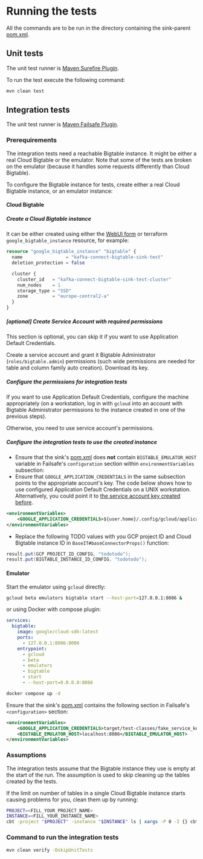 # Running the tests
All the commands are to be run in the directory containing the sink-parent [pom.xml](../pom.xml).

## Unit tests
The unit test runner is [Maven Surefire Plugin](https://maven.apache.org/surefire/maven-surefire-plugin/).

To run the test execute the following command:
```bash
mvn clean test
```

## Integration tests
The unit test runner is [Maven Failsafe Plugin](https://maven.apache.org/surefire/maven-failsafe-plugin/).

### Prerequirements
The integration tests need a reachable Bigtable instance.
It might be either a real Cloud Bigtable or the emulator.
Note that some of the tests are broken on the emulator (because it handles some requests differently than Cloud Bigtable).

To configure the Bigtable instance for tests, create either a real Cloud Bigtable instance, or an emulator instance:

#### Cloud Bigtable
##### Create a Cloud Bigtable instance
It can be either created using either the [WebUI form](https://console.cloud.google.com/bigtable/create-instance) or terraform `google_bigtable_instance` resource, for example:
```terraform
resource "google_bigtable_instance" "bigtable" {
  name                = "kafka-connect-bigtable-sink-test"
  deletion_protection = false

  cluster {
    cluster_id   = "kafka-connect-bigtable-sink-test-cluster"
    num_nodes    = 1
    storage_type = "SSD"
    zone         = "europe-central2-a"
  }
}
```

##### [optional] Create Service Account with required permissions
This section is optional, you can skip it if you want to use Application Default Credentials.

Create a service account and grant it Bigtable Administrator (`roles/bigtable.admin`) permissions (such wide permissions are needed for table and column family auto creation).
Download its key.

##### Configure the permissions for integration tests

<!-- TODO: update this section when transitioning to kokoro -->
If you want to use Application Default Credentials, configure the machine appropriately (on a workstation, log in with `gcloud` into an account with Bigtable Administrator permissions to the instance created in one of the previous steps).

Otherwise, you need to use service account's permissions.

##### Configure the integration tests to use the created instance
- Ensure that the sink's [pom.xml](../integration-tests/pom.xml) does **not** contain `BIGTABLE_EMULATOR_HOST` variable in Failsafe's `configuration` section within `environmentVariables` subsection:
- Ensure that `GOOGLE_APPLICATION_CREDENTIALS` in the same subsection points to the appropriate account's key.
The code below shows how to use configured Application Default Credentials on a UNIX workstation.
Alternatively, you could point it to [the service account key created before](#optional-create-service-account-with-required-permissions).
```xml
<environmentVariables>
	<GOOGLE_APPLICATION_CREDENTIALS>${user.home}/.config/gcloud/application_default_credentials.json</GOOGLE_APPLICATION_CREDENTIALS>
</environmentVariables>
```
<!-- TODO: update this section when transitioning to kokoro -->
- Replace the following TODO values with you GCP project ID and Cloud Bigtable instance ID in `BaseIT#baseConnectorProps()` function:
```java
result.put(GCP_PROJECT_ID_CONFIG, "todotodo");
result.put(BIGTABLE_INSTANCE_ID_CONFIG, "todotodo");
```

#### Emulator
Start the emulator using `gcloud` directly:
```bash
gcloud beta emulators bigtable start --host-port=127.0.0.1:8086 &
```
or using Docker with compose plugin:
```yaml
services:
  bigtable:
    image: google/cloud-sdk:latest
    ports:
      - 127.0.0.1:8086:8086
    entrypoint:
      - gcloud
      - beta
      - emulators
      - bigtable
      - start
      - --host-port=0.0.0.0:8086
```
```bash
docker compose up -d
```

Ensure that the sink's [pom.xml](../integration-tests/pom.xml) contains the following section in Failsafe's `<configuration>` section:
```xml
<environmentVariables>
	<GOOGLE_APPLICATION_CREDENTIALS>target/test-classes/fake_service_key.json</GOOGLE_APPLICATION_CREDENTIALS>
	<BIGTABLE_EMULATOR_HOST>localhost:8086</BIGTABLE_EMULATOR_HOST>
</environmentVariables>
```

### Assumptions
The integration tests assume that the Bigtable instance they use is empty at the start of the run.
The assumption is used to skip cleaning up the tables created by the tests.

If the limit on number of tables in a single Cloud Bigtable instance starts causing problems for you, clean them up by running:
```bash
PROJECT=<FILL_YOUR_PROJECT_NAME>
INSTANCE=<FILL_YOUR_INSTANCE_NAME>
cbt -project "$PROJECT" -instance "$INSTANCE" ls | xargs -P 0 -I {} cbt -project "$PROJECT" -instance "$INSTANCE" {} 
```

### Command to run the integration tests
```bash
mvn clean verify -DskipUnitTests
```
